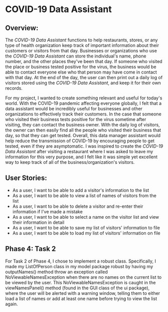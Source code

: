 # COVID-19 Data Assistant

## **Overview**:
The *COVID-19 Data Assistant* functions to help restaurants, stores, or any type of health organization keep track of
important information about their customers or visitors from that day. Businesses or organizations who use the
*COVID-19 Data Assistant* can store the individual's name, phone number, and the other places
they've been that day. If someone who visited the place or business tested positive for the virus, the business would
be able to contact everyone else who that person may have come in contact with that day. At the end of the day, the user
can then print out a daily log of visitors stored using the *COVID-19 Data Assistant*, and keep it for their own
records.

For my project, I wanted to create something relevant and useful for today's world. With the COVID-19 pandemic affecting
everyone globally, I felt that a data assistant would be incredibly useful for businesses and other organizations to 
effectively track their customers. In the case that someone who visited their business tests positive
for the virus sometime after visiting, they can contact the business owner. With the daily log of visitors, the owner
can then easily find all the people who visited their business that day, so that they can get tested. Overall, this
data manager assistant would help reduce the transmission of COVID-19 by encouraging people to get tested,
even if they are asymptomatic. I was inspired to create the *COVID-19 Data Assistant* after visiting a restaurant where
I was asked to leave my information for this very purpose, and I felt like it was simple yet excellent way to keep track
of all of the business/organization's visitors.

## **User Stories**:
- As a user, I want to be able to add a visitor's information to the list
- As a user, I want to be able to view a list of names of visitors from the list
- As a user, I want to be able to delete a visitor and re-enter their information if I've made a mistake
- As a user, I want to be able to select a name on the visitor list and view their information in detail
- As a user, I want to be able to save my list of visitors' information to file
- As a user, I want to be able to load my list of visitors' information on file

## **Phase 4: Task 2**
For Task 2 of Phase 4, I chose to implement a robust class. Specifically, I made my ListOfPerson class in my model
package robust by having my outputNames() method throw an exception called NoViewableNamesException when there are no
names on the current list to be viewed by the user. This NoViewableNamesException is caught in the viewNamesPanel()
method (found in the GUI class of the ui package), where the user will be alerted with a warning window, telling them to
either load a list of names or add at least one name before trying to view the list again.